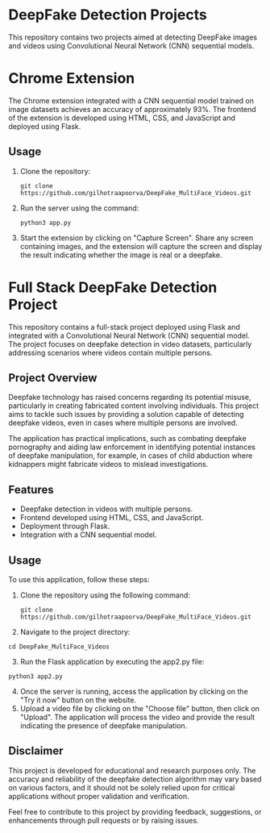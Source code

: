 # DeepFake Detection Projects
This repository contains two projects aimed at detecting DeepFake images and videos using Convolutional Neural Network (CNN) sequential models.

# Chrome Extension
The Chrome extension integrated with a CNN sequential model trained on image datasets achieves an accuracy of approximately 93%. The frontend of the extension is developed using HTML, CSS, and JavaScript and deployed using Flask.

## Usage
1. Clone the repository:
   ```
   git clone https://github.com/gilhotraapoorva/DeepFake_MultiFace_Videos.git
2. Run the server using the command:
   ```
   python3 app.py
   ```

3. Start the extension by clicking on "Capture Screen". Share any screen containing images, and the extension will capture the screen and display the result indicating whether the image is real or a deepfake.


# Full Stack DeepFake Detection Project

This repository contains a full-stack project deployed using Flask and integrated with a Convolutional Neural Network (CNN) sequential model. The project focuses on deepfake detection in video datasets, particularly addressing scenarios where videos contain multiple persons.

## Project Overview

Deepfake technology has raised concerns regarding its potential misuse, particularly in creating fabricated content involving individuals. This project aims to tackle such issues by providing a solution capable of detecting deepfake videos, even in cases where multiple persons are involved.

The application has practical implications, such as combating deepfake pornography and aiding law enforcement in identifying potential instances of deepfake manipulation, for example, in cases of child abduction where kidnappers might fabricate videos to mislead investigations.

## Features
* Deepfake detection in videos with multiple persons.
* Frontend developed using HTML, CSS, and JavaScript.
* Deployment through Flask.
* Integration with a CNN sequential model.

## Usage
To use this application, follow these steps:
1. Clone the repository using the following command:
   ```
   git clone https://github.com/gilhotraapoorva/DeepFake_MultiFace_Videos.git

2. Navigate to the project directory:
```
cd DeepFake_MultiFace_Videos
```
3. Run the Flask application by executing the app2.py file:

```
python3 app2.py
```

4. Once the server is running, access the application by clicking on the "Try it now" button on the website.
5. Upload a video file by clicking on the "Choose file" button, then click on "Upload". The application will process the video and provide the result indicating the presence of deepfake manipulation.

## Disclaimer
This project is developed for educational and research purposes only. The accuracy and reliability of the deepfake detection algorithm may vary based on various factors, and it should not be solely relied upon for critical applications without proper validation and verification.

Feel free to contribute to this project by providing feedback, suggestions, or enhancements through pull requests or by raising issues.
